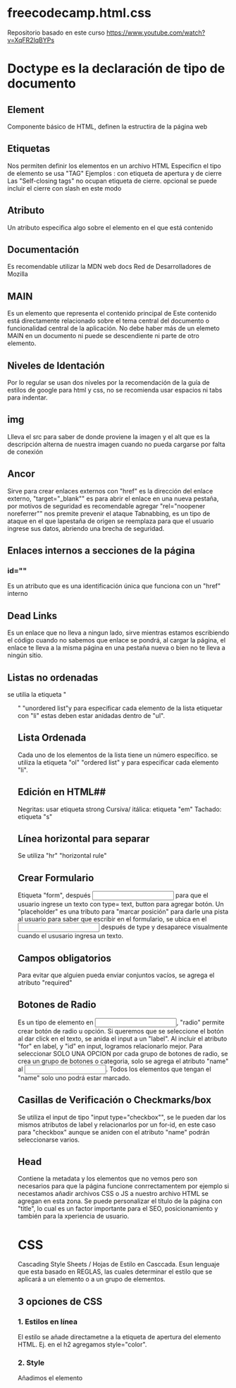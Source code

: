 # freecodecamp.html.css
Repositorio basado en este curso https://www.youtube.com/watch?v=XqFR2lqBYPs

# Doctype es la declaración de tipo de documento #
## Element ##
Componente básico de HTML, definen la estructira de la página web
## Etiquetas ## 
Nos permiten definir los elementos en un archivo HTML 
Especificn el tipo de elemento se usa "TAG"
Ejemplos : <head> </head> con etiqueta de apertura y de cierre 
Las "Self-closing tags" no ocupan etiqueta de cierre. 
opcional se puede incluir el cierre con slash en este modo <img/>
## Atributo ##
Un atributo especifica algo sobre el elemento en el que está contenido 
## Documentación ## 
Es recomendable utilizar la MDN web docs  Red de Desarrolladores de Mozilla 
## MAIN ##
Es un elemento que representa el contenido principal de <body> Este contenido está directamente relacionado sobre el tema central del documento o funcionalidad central de la aplicación. No debe haber más de un elemeto MAIN en un documento ni puede se descendiente ni parte de otro elemento. 
## Niveles de Identación ##
Por lo regular se usan dos niveles por la recomendación de la guía de estilos de google para html y css, no se recomienda usar espacios ni tabs para indentar. 
## img ##
  Llleva el src para saber de donde proviene la imagen y el alt que es la descripción alterna de nuestra imagen cuando no pueda cargarse por falta de conexión 
 ## Ancor ##
  Sirve para crear enlaces externos con <a>
  "href" es la dirección del enlace externo, "target="_blank"" es para abrir el enlace en una nueva pestaña, por motivos de seguridad es recomendable agregar "rel="noopener noreferrer"" nos premite prevenir el ataque Tabnabbing, es un tipo de ataque en el que lapestaña de origen se reemplaza para que el usuario ingrese sus datos, abriendo una brecha de seguridad. 
  ## Enlaces internos a secciones de la página ##
  ### id="" ### 
  Es un atributo que es una identificación única que funciona con un "href" interno
 ## Dead Links ##
  Es un enlace que no lleva a ningun lado, sirve mientras estamos escribiendo el código cuando no sabemos que enlace se pondrá, al cargar la página, el enlace te lleva a la misma página en una pestaña nueva o bien no te lleva a ningún sitio. 
  ## Listas no ordenadas ##
 se utilia la etiqueta "<ul>" "unordered list"y para especificar cada elemento de la lista etiquetar con "li" estas deben estar anidadas dentro de "ul".
  ## Lista Ordenada ##
  Cada uno de los elementos de la lista tiene un número específico. 
  se utiliza la etiqueta "ol" "ordered list" y para especificar cada elemento "li".
  ## Edición en HTML## 
  Negritas: usar etiqueta strong
  Cursiva/ itálica: etiqueta "em"
  Tachado: etiqueta "s" 
  ## Línea horizontal para separar ##
  Se utiliza "hr" "horizontal rule"
  ## Crear Formulario ## 
  Etiqueta "form", después <input> para que el usuario ingrese un texto con type= text, button para agregar
  botón. Un "placeholder" es una tributo para "marcar posición" para darle una pista al usuario para saber que escribir en el formulario, se ubica en el <input> después de type y desaparece visualmente cuando el ususario ingresa un texto. 
  ## Campos obligatorios ## 
  Para evitar que alguien pueda enviar conjuntos vacíos, se agrega el atributo "required"
 ## Botones de Radio ##
  Es un tipo de elemento en <input>, "radio" permite crear botón de radio u opción. Si queremos que se seleccione el botón al dar click en el texto, se anida el input a un "label". Al incluir el atributo "for" en label, y "id" en input, logramos relacionarlo mejor. Para seleccionar SOLO UNA OPCION  por cada grupo de botones de radio, se crea un grupo de botones o categoria, solo se agrega el atributo "name" al <input>. Todos los elementos que tengan el "name" solo uno podrá estar marcado. 
  ## Casillas de Verificación o Checkmarks/box ##
 Se utiliza el input de tipo "input type="checkbox"", se le pueden dar los mismos atributos de label y relacionarlos por un for-id,  en este caso para "checkbox" aunque se aniden con el atributo "name" podrán seleccionarse varios. 
  ## Head ##
  Contiene la metadata y los elementos que no vemos pero son necesarios para que la página funcione conrrectamentem por ejemplo si necestamos añadir archivos CSS o JS a nuestro archivo HTML se agregan en esta zona. Se puede personalizar el título de la página con "title", lo cual es un factor importante para el SEO, posicionamiento y también para la xperiencia de usuario.

# CSS #
  Cascading Style Sheets / Hojas de Estilo en Casccada. Esun lenguaje que esta basado en REGLAS, las cuales determinar el estilo que se aplicará a un elemento o a un grupo de elementos. 
## 3 opciones de CSS ##
  ### 1. Estilos en línea ### 
  El estilo se añade directametne a la etiqueta de apertura del elemento HTML. Ej. en el h2 agregamos style="color". 
  ### 2. Style ###
  Añadimos el elemento <style> en <head> para describir el estilo. y engloba a varios elementos para cambiar o modificar varios. 
  ### 3. Archivo CSS ###
  Crear un archivo .css que contiene todas las reglas y lo vinculamos con el .html, para aplicar las reglas de uno en otro. ESTE ES EL TIPO MÁS RECOMENDADO 
  Los selectores CSS son escenciales, ej. h2 p h3 etc... especificamos el tipo de elemento al cual se le va a aplicar es estilo que indiquemos. 
  ### Selectores ### 
  De tipo: si escribimos "input" aplicará a todos los inputs. 
  De clase: Ej. ".classname" por ejemplo si usamos "ul" el selector afectará a los elementos de las listas no ordenadas. 
  De Id: 
  De atributos:
  Universal: se utiliza un * asterisco 
  
  ### Tamaño de letra con propiedad de CSS ###
  

  
